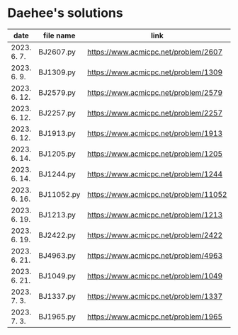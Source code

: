 # Daehee's solutions
|     date     | file name  |                 link                  |
| ------------ | ---------- | ------------------------------------- |
| 2023. 6. 7.  | BJ2607.py  | https://www.acmicpc.net/problem/2607  |
| 2023. 6. 9.  | BJ1309.py  | https://www.acmicpc.net/problem/1309  |
| 2023. 6. 12. | BJ2579.py  | https://www.acmicpc.net/problem/2579  |
| 2023. 6. 12. | BJ2257.py  | https://www.acmicpc.net/problem/2257  |
| 2023. 6. 12. | BJ1913.py  | https://www.acmicpc.net/problem/1913  |
| 2023. 6. 14. | BJ1205.py  | https://www.acmicpc.net/problem/1205  |
| 2023. 6. 14. | BJ1244.py  | https://www.acmicpc.net/problem/1244  |
| 2023. 6. 16. | BJ11052.py | https://www.acmicpc.net/problem/11052 |
| 2023. 6. 19. | BJ1213.py  | https://www.acmicpc.net/problem/1213  |
| 2023. 6. 19. | BJ2422.py  | https://www.acmicpc.net/problem/2422  |
| 2023. 6. 21. | BJ4963.py  | https://www.acmicpc.net/problem/4963  |
| 2023. 6. 21. | BJ1049.py  | https://www.acmicpc.net/problem/1049  |
| 2023. 7. 3.  | BJ1337.py  | https://www.acmicpc.net/problem/1337  |
| 2023. 7. 3.  | BJ1965.py  | https://www.acmicpc.net/problem/1965  |